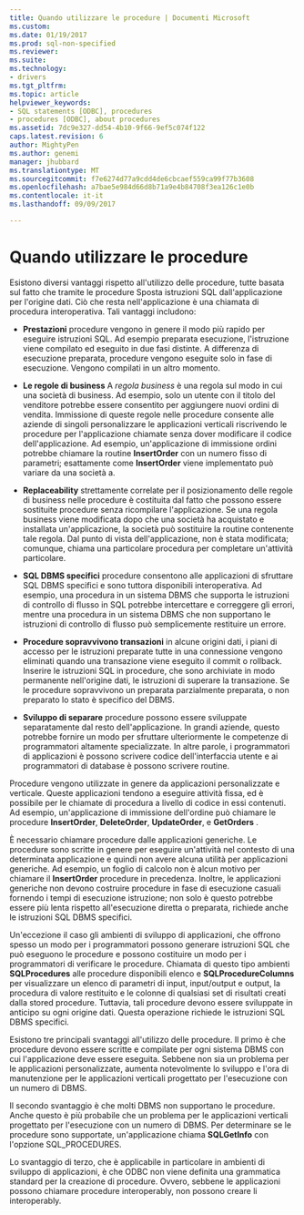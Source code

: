 ```yaml
---
title: Quando utilizzare le procedure | Documenti Microsoft
ms.custom: 
ms.date: 01/19/2017
ms.prod: sql-non-specified
ms.reviewer: 
ms.suite: 
ms.technology:
- drivers
ms.tgt_pltfrm: 
ms.topic: article
helpviewer_keywords:
- SQL statements [ODBC], procedures
- procedures [ODBC], about procedures
ms.assetid: 7dc9e327-dd54-4b10-9f66-9ef5c074f122
caps.latest.revision: 6
author: MightyPen
ms.author: genemi
manager: jhubbard
ms.translationtype: MT
ms.sourcegitcommit: f7e6274d77a9cdd4de6cbcaef559ca99f77b3608
ms.openlocfilehash: a7bae5e984d66d8b71a9e4b84708f3ea126c1e0b
ms.contentlocale: it-it
ms.lasthandoff: 09/09/2017

---
```

# <a name="when-to-use-procedures"></a>Quando utilizzare le procedure
Esistono diversi vantaggi rispetto all'utilizzo delle procedure, tutte basata sul fatto che tramite le procedure Sposta istruzioni SQL dall'applicazione per l'origine dati. Ciò che resta nell'applicazione è una chiamata di procedura interoperativa. Tali vantaggi includono:  
  
-   **Prestazioni** procedure vengono in genere il modo più rapido per eseguire istruzioni SQL. Ad esempio preparata esecuzione, l'istruzione viene compilato ed eseguito in due fasi distinte. A differenza di esecuzione preparata, procedure vengono eseguite solo in fase di esecuzione. Vengono compilati in un altro momento.  
  
-   **Le regole di business** A *regola business* è una regola sul modo in cui una società di business. Ad esempio, solo un utente con il titolo del venditore potrebbe essere consentito per aggiungere nuovi ordini di vendita. Immissione di queste regole nelle procedure consente alle aziende di singoli personalizzare le applicazioni verticali riscrivendo le procedure per l'applicazione chiamate senza dover modificare il codice dell'applicazione. Ad esempio, un'applicazione di immissione ordini potrebbe chiamare la routine **InsertOrder** con un numero fisso di parametri; esattamente come **InsertOrder** viene implementato può variare da una società a.  
  
-   **Replaceability** strettamente correlate per il posizionamento delle regole di business nelle procedure è costituita dal fatto che possono essere sostituite procedure senza ricompilare l'applicazione. Se una regola business viene modificata dopo che una società ha acquistato e installata un'applicazione, la società può sostituire la routine contenente tale regola. Dal punto di vista dell'applicazione, non è stata modificata; comunque, chiama una particolare procedura per completare un'attività particolare.  
  
-   **SQL DBMS specifici** procedure consentono alle applicazioni di sfruttare SQL DBMS specifici e sono tuttora disponibili interoperativa. Ad esempio, una procedura in un sistema DBMS che supporta le istruzioni di controllo di flusso in SQL potrebbe intercettare e correggere gli errori, mentre una procedura in un sistema DBMS che non supportano le istruzioni di controllo di flusso può semplicemente restituire un errore.  
  
-   **Procedure sopravvivono transazioni** in alcune origini dati, i piani di accesso per le istruzioni preparate tutte in una connessione vengono eliminati quando una transazione viene eseguito il commit o rollback. Inserire le istruzioni SQL in procedure, che sono archiviate in modo permanente nell'origine dati, le istruzioni di superare la transazione. Se le procedure sopravvivono un preparata parzialmente preparata, o non preparato lo stato è specifico del DBMS.  
  
-   **Sviluppo di separare** procedure possono essere sviluppate separatamente dal resto dell'applicazione. In grandi aziende, questo potrebbe fornire un modo per sfruttare ulteriormente le competenze di programmatori altamente specializzate. In altre parole, i programmatori di applicazioni è possono scrivere codice dell'interfaccia utente e ai programmatori di database è possono scrivere routine.  
  
 Procedure vengono utilizzate in genere da applicazioni personalizzate e verticale. Queste applicazioni tendono a eseguire attività fissa, ed è possibile per le chiamate di procedura a livello di codice in essi contenuti. Ad esempio, un'applicazione di immissione dell'ordine può chiamare le procedure **InsertOrder**, **DeleteOrder**, **UpdateOrder**, e **GetOrders** .  
  
 È necessario chiamare procedure dalle applicazioni generiche. Le procedure sono scritte in genere per eseguire un'attività nel contesto di una determinata applicazione e quindi non avere alcuna utilità per applicazioni generiche. Ad esempio, un foglio di calcolo non è alcun motivo per chiamare il **InsertOrder** procedure in precedenza. Inoltre, le applicazioni generiche non devono costruire procedure in fase di esecuzione casuali fornendo i tempi di esecuzione istruzione; non solo è questo potrebbe essere più lenta rispetto all'esecuzione diretta o preparata, richiede anche le istruzioni SQL DBMS specifici.  
  
 Un'eccezione il caso gli ambienti di sviluppo di applicazioni, che offrono spesso un modo per i programmatori possono generare istruzioni SQL che può eseguono le procedure e possono costituire un modo per i programmatori di verificare le procedure. Chiamata di questo tipo ambienti **SQLProcedures** alle procedure disponibili elenco e **SQLProcedureColumns** per visualizzare un elenco di parametri di input, input/output e output, la procedura di valore restituito e le colonne di qualsiasi set di risultati creati dalla stored procedure. Tuttavia, tali procedure devono essere sviluppate in anticipo su ogni origine dati. Questa operazione richiede le istruzioni SQL DBMS specifici.  
  
 Esistono tre principali svantaggi all'utilizzo delle procedure. Il primo è che procedure devono essere scritte e compilate per ogni sistema DBMS con cui l'applicazione deve essere eseguita. Sebbene non sia un problema per le applicazioni personalizzate, aumenta notevolmente lo sviluppo e l'ora di manutenzione per le applicazioni verticali progettato per l'esecuzione con un numero di DBMS.  
  
 Il secondo svantaggio è che molti DBMS non supportano le procedure. Anche questo è più probabile che un problema per le applicazioni verticali progettato per l'esecuzione con un numero di DBMS. Per determinare se le procedure sono supportate, un'applicazione chiama **SQLGetInfo** con l'opzione SQL_PROCEDURES.  
  
 Lo svantaggio di terzo, che è applicabile in particolare in ambienti di sviluppo di applicazioni, è che ODBC non viene definita una grammatica standard per la creazione di procedure. Ovvero, sebbene le applicazioni possono chiamare procedure interoperably, non possono creare li interoperably.
